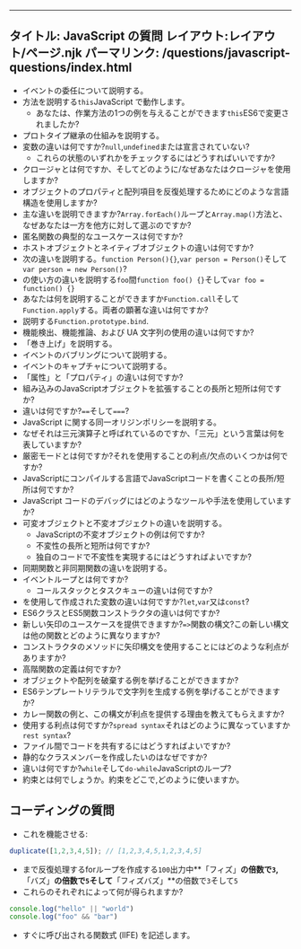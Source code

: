 ***

## タイトル: JavaScript の質問&#xA;レイアウト:レイアウト/ページ.njk&#xA;パーマリンク: /questions/javascript-questions/index.html

*   イベントの委任について説明する。
*   方法を説明する`this`JavaScript で動作します。
    *   あなたは、作業方法の1つの例を与えることができます`this`ES6で変更されましたか?
*   プロトタイプ継承の仕組みを説明する。
*   変数の違いは何ですか?`null`,`undefined`または宣言されていない?
    *   これらの状態のいずれかをチェックするにはどうすればいいですか?
*   クロージャとは何ですか、そしてどのように/なぜあなたはクロージャを使用しますか?
*   オブジェクトのプロパティと配列項目を反復処理するためにどのような言語構造を使用しますか?
*   主な違いを説明できますか?`Array.forEach()`ループと`Array.map()`方法と、なぜあなたは一方を他方に対して選ぶのですか?
*   匿名関数の典型的なユースケースは何ですか?
*   ホストオブジェクトとネイティブオブジェクトの違いは何ですか?
*   次の違いを説明する。`function Person(){}`,`var person = Person()`そして`var person = new Person()`?
*   の使い方の違いを説明する`foo`間`function foo() {}`そして`var foo = function() {}`
*   あなたは何を説明することができますか`Function.call`そして`Function.apply`する。両者の顕著な違いは何ですか?
*   説明する`Function.prototype.bind`.
*   機能検出、機能推論、および UA 文字列の使用の違いは何ですか?
*   「巻き上げ」を説明する。
*   イベントのバブリングについて説明する。
*   イベントのキャプチャについて説明する。
*   「属性」と「プロパティ」の違いは何ですか?
*   組み込みのJavaScriptオブジェクトを拡張することの長所と短所は何ですか?
*   違いは何ですか?`==`そして`===`?
*   JavaScript に関する同一オリジンポリシーを説明する。
*   なぜそれは三元演算子と呼ばれているのですか、「三元」という言葉は何を表していますか?
*   厳密モードとは何ですか?それを使用することの利点/欠点のいくつかは何ですか?
*   JavaScriptにコンパイルする言語でJavaScriptコードを書くことの長所/短所は何ですか?
*   JavaScript コードのデバッグにはどのようなツールや手法を使用していますか?
*   可変オブジェクトと不変オブジェクトの違いを説明する。
    *   JavaScriptの不変オブジェクトの例は何ですか?
    *   不変性の長所と短所は何ですか?
    *   独自のコードで不変性を実現するにはどうすればよいですか?
*   同期関数と非同期関数の違いを説明する。
*   イベントループとは何ですか?
    *   コールスタックとタスクキューの違いは何ですか?
*   を使用して作成された変数の違いは何ですか?`let`,`var`又は`const`?
*   ES6クラスとES5関数コンストラクタの違いは何ですか?
*   新しい矢印のユースケースを提供できますか?`=>`関数の構文?この新しい構文は他の関数とどのように異なりますか?
*   コンストラクタのメソッドに矢印構文を使用することにはどのような利点がありますか?
*   高階関数の定義は何ですか?
*   オブジェクトや配列を破棄する例を挙げることができますか?
*   ES6テンプレートリテラルで文字列を生成する例を挙げることができますか?
*   カレー関数の例と、この構文が利点を提供する理由を教えてもらえますか?
*   使用する利点は何ですか?`spread syntax`それはどのように異なっていますか`rest syntax`?
*   ファイル間でコードを共有するにはどうすればよいですか?
*   静的なクラスメンバーを作成したいのはなぜですか?
*   違いは何ですか?`while`そして`do-while`JavaScriptのループ?
*   約束とは何でしょうか。約束をどこで,どのように使いますか。

## コーディングの質問

*   これを機能させる:

```javascript
duplicate([1,2,3,4,5]); // [1,2,3,4,5,1,2,3,4,5]
```

*   まで反復処理するforループを作成する`100`出力中**「フィズ」**の倍数で`3`,**「バズ」**の倍数で`5`そして**「フィズバズ」**の倍数で`3`そして`5`
*   これらのそれぞれによって何が得られますか?

```javascript
console.log("hello" || "world")
console.log("foo" && "bar")
```

*   すぐに呼び出される関数式 (IIFE) を記述します。
